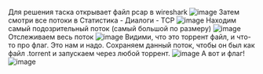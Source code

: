 Для решения таска открывает файл pcap в wireshark
![image](https://user-images.githubusercontent.com/91623411/139254475-7296d6d7-d08f-4356-9724-a297e633f295.png)
Затем смотри все потоки в Статистика - Диалоги - TCP
![image](https://user-images.githubusercontent.com/91623411/139254532-e5d5b0ae-a9b4-4663-9aa0-3d57fef0c220.png)
Находим самый подозрительный поток (самый большой по размеру)
![image](https://user-images.githubusercontent.com/91623411/139254630-e1fee602-078c-4867-a5f4-d60ceb3aefd0.png)
Отслеживаем весь поток
![image](https://user-images.githubusercontent.com/91623411/139254697-b0edd875-400f-4d82-a794-28517bcf749a.png)
Видими, что это торрент файл, и что-то про флаг. Это нам и надо. Сохраняем данный поток, чтобы он был как файл .torrent и запускаем через любой торрент.
![image](https://user-images.githubusercontent.com/91623411/139254751-d3d3c9f4-dd94-4439-be72-f4de5b878c9c.png)
А вот и флаг!
![image](https://user-images.githubusercontent.com/91623411/139254915-19ae31c0-c14f-407e-8579-d992255889e4.png)
